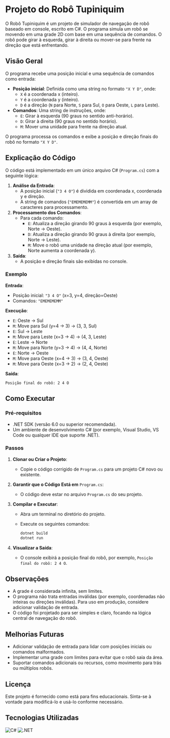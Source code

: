 # Projeto do Robô Tupiniquim

O Robô Tupiniquim é um projeto de simulador de navegação de robô baseado em console, escrito em C#. O programa simula um robô se movendo em uma grade 2D com base em uma sequência de comandos. O robô pode girar à esquerda, girar à direita ou mover-se para frente na direção que está enfrentando.

## Visão Geral

O programa recebe uma posição inicial e uma sequência de comandos como entrada:

- **Posição inicial**: Definida como uma string no formato `"X Y D"`, onde:
  - `X` é a coordenada x (inteiro).
  - `Y` é a coordenada y (inteiro).
  - `D` é a direção (`N` para Norte, `S` para Sul, `O` para Oeste, `L` para Leste).
- **Comandos**: Uma string de instruções, onde:
  - `E`: Girar à esquerda (90 graus no sentido anti-horário).
  - `D`: Girar à direita (90 graus no sentido horário).
  - `M`: Mover uma unidade para frente na direção atual.

O programa processa os comandos e exibe a posição e direção finais do robô no formato `"X Y D"`.

## Explicação do Código

O código está implementado em um único arquivo C# (`Program.cs`) com a seguinte lógica:

1. **Análise da Entrada**:
   - A posição inicial (`"3 4 O"`) é dividida em coordenada x, coordenada y e direção.
   - A string de comandos (`"EMEMEMEMM"`) é convertida em um array de caracteres para processamento.
2. **Processamento dos Comandos**:
   - Para cada comando:
     - `E`: Atualiza a direção girando 90 graus à esquerda (por exemplo, Norte → Oeste).
     - `D`: Atualiza a direção girando 90 graus à direita (por exemplo, Norte → Leste).
     - `M`: Move o robô uma unidade na direção atual (por exemplo, Norte aumenta a coordenada y).
3. **Saída**:
   - A posição e direção finais são exibidas no console.

### Exemplo

**Entrada**:

- Posição inicial: `"3 4 O"` (x=3, y=4, direção=Oeste)
- Comandos: `"EMEMEMEMM"`

**Execução**:

- `E`: Oeste → Sul
- `M`: Move para Sul (y=4 → 3) → (3, 3, Sul)
- `E`: Sul → Leste
- `M`: Move para Leste (x=3 → 4) → (4, 3, Leste)
- `E`: Leste → Norte
- `M`: Move para Norte (y=3 → 4) → (4, 4, Norte)
- `E`: Norte → Oeste
- `M`: Move para Oeste (x=4 → 3) → (3, 4, Oeste)
- `M`: Move para Oeste (x=3 → 2) → (2, 4, Oeste)

**Saída**:

```
Posição final do robô: 2 4 O
```

## Como Executar

### Pré-requisitos

- .NET SDK (versão 6.0 ou superior recomendada).
- Um ambiente de desenvolvimento C# (por exemplo, Visual Studio, VS Code ou qualquer IDE que suporte .NET).

### Passos

1. **Clonar ou Criar o Projeto**:

   - Copie o código corrigido de `Program.cs` para um projeto C# novo ou existente.

2. **Garantir que o Código Está em** `Program.cs`:

   - O código deve estar no arquivo `Program.cs` do seu projeto.

3. **Compilar e Executar**:

   - Abra um terminal no diretório do projeto.

   - Execute os seguintes comandos:

     ```bash
     dotnet build
     dotnet run
     ```

4. **Visualizar a Saída**:

   - O console exibirá a posição final do robô, por exemplo, `Posição final do robô: 2 4 O`.

## Observações

- A grade é considerada infinita, sem limites.
- O programa não trata entradas inválidas (por exemplo, coordenadas não inteiras ou direções inválidas). Para uso em produção, considere adicionar validação de entrada.
- O código foi projetado para ser simples e claro, focando na lógica central de navegação do robô.

## Melhorias Futuras

- Adicionar validação de entrada para lidar com posições iniciais ou comandos malformados.
- Implementar uma grade com limites para evitar que o robô saia da área.
- Suportar comandos adicionais ou recursos, como movimento para trás ou múltiplos robôs.

## Licença

Este projeto é fornecido como está para fins educacionais. Sinta-se à vontade para modificá-lo e usá-lo conforme necessário.

## Tecnologias Utilizadas
![C#](https://skillicons.dev/icons?i=cs) ![.NET](https://skillicons.dev/icons?i=dotnet,git,github,vscode)
